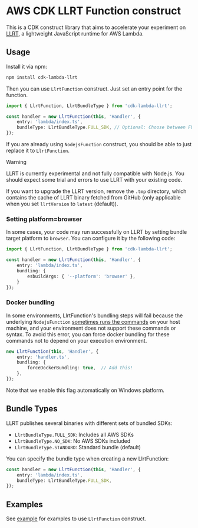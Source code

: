 # AWS CDK LLRT Function construct

This is a CDK construct library that aims to accelerate your experiment on [LLRT](https://github.com/awslabs/llrt), a lightweight JavaScript runtime for AWS Lambda.

## Usage
Install it via npm:

```sh
npm install cdk-lambda-llrt
```

Then you can use `LlrtFunction` construct. Just set an entry point for the function.

```ts
import { LlrtFunction, LlrtBundleType } from 'cdk-lambda-llrt';

const handler = new LlrtFunction(this, 'Handler', {
    entry: 'lambda/index.ts',
    bundleType: LlrtBundleType.FULL_SDK, // Optional: Choose between FULL_SDK, NO_SDK, or STANDARD (default)
});
```

If you are already using `NodejsFunction` construct, you should be able to just replace it to `LlrtFunction`.

> [!WARNING]
> LLRT is currently experimental and not fully compatible with Node.js. You should expect some trial and errors to use LLRT with your existing code.

If you want to upgrade the LLRT version, remove the `.tmp` directory, which contains the cache of LLRT binary fetched from GitHub (only applicable when you set `llrtVersion` to `latest` (default)).

### Setting platform=browser

In some cases, your code may run successfully on LLRT by setting bundle target platform to `browser`. You can configure it by the following code:

```ts
import { LlrtFunction, LlrtBundleType } from 'cdk-lambda-llrt';

const handler = new LlrtFunction(this, 'Handler', {
    entry: 'lambda/index.ts',
    bundling: {
        esbuildArgs: { '--platform': 'browser' },
    }
});
```

### Docker bundling
In some environments, LlrtFunction's bundling steps will fail because the underlying `NodejsFunction` [sometimes runs the commands](https://docs.aws.amazon.com/cdk/api/v2/docs/aws-cdk-lib.aws_lambda_nodejs-readme.html#local-bundling) on your host machine, and your environment does not support these commands or syntax. To avoid this error, you can force docker bundling for these commands not to depend on your execution environment.

```ts
new LlrtFunction(this, 'Handler', {
    entry: 'handler.ts',
    bundling: {
        forceDockerBundling: true,  // Add this!
    },
});
```

Note that we enable this flag automatically on Windows platform.

## Bundle Types

LLRT publishes several binaries with different sets of bundled SDKs:

- `LlrtBundleType.FULL_SDK`: Includes all AWS SDKs
- `LlrtBundleType.NO_SDK`: No AWS SDKs included
- `LlrtBundleType.STANDARD`: Standard bundle (default)

You can specify the bundle type when creating a new LlrtFunction:

```ts
const handler = new LlrtFunction(this, 'Handler', {
    entry: 'lambda/index.ts',
    bundleType: LlrtBundleType.FULL_SDK,
});
```

## Examples
See [example](./example/README.md) for examples to use `LlrtFunction` construct.
